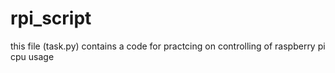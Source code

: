 # rpi_script
this file (task.py) contains a code for practcing on controlling of raspberry pi cpu usage 
